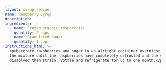```yaml
---
layout: syrup_recipe
name: Raspberry Syrup
description:
ingredients:
  - name: Frozen organic raspberries
    quantity: 2 cups
  - name: Granulated sugar
    quantity: 1 cup
instructions_html: >-
  <p>Macerate raspberries and sugar in an airtight container overnight. Agitate
  the mixture until the raspberries have completely defrosted and the sugar is
  dissolved then strain. Bottle and refrigerate for up to one month.</p>
---
```



